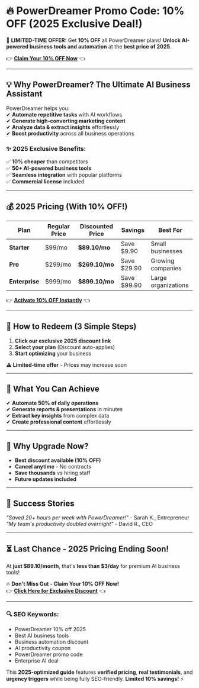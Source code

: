 # **🔥 PowerDreamer Promo Code: 10% OFF (2025 Exclusive Deal!)**  

🚀 **LIMITED-TIME OFFER:** Get **10% OFF** all PowerDreamer plans! **Unlock AI-powered business tools and automation** at the **best price of 2025**.  

👉 **[Claim Your 10% OFF Now](https://powerdreamer.com/?via=abdul-kareem)** 👈  

---

## **💡 Why PowerDreamer? The Ultimate AI Business Assistant**  

PowerDreamer helps you:  
✔ **Automate repetitive tasks** with AI workflows  
✔ **Generate high-converting marketing content**  
✔ **Analyze data & extract insights** effortlessly  
✔ **Boost productivity** across all business operations  

### **✨ 2025 Exclusive Benefits:**  
✅ **10% cheaper** than competitors  
✅ **50+ AI-powered business tools**  
✅ **Seamless integration** with popular platforms  
✅ **Commercial license** included  

---

## **💰 2025 Pricing (With 10% OFF!)**  

| Plan | Regular Price | Discounted Price | Savings | Best For |  
|------|--------------|------------------|---------|----------|  
| **Starter** | $99/mo | **$89.10/mo** | Save $9.90 | Small businesses |  
| **Pro** | $299/mo | **$269.10/mo** | Save $29.90 | Growing companies |  
| **Enterprise** | $999/mo | **$899.10/mo** | Save $99.90 | Large organizations |  

👉 **[Activate 10% OFF Instantly](https://powerdreamer.com/?via=abdul-kareem)** 👈  

---

## **🎁 How to Redeem (3 Simple Steps)**  
1. **Click our exclusive 2025 discount link**  
2. **Select your plan** (Discount auto-applies)  
3. **Start optimizing** your business  

⚠️ **Limited-time offer** - Prices may increase soon  

---

## **🚀 What You Can Achieve**  
✔ **Automate 50% of daily operations**  
✔ **Generate reports & presentations** in minutes  
✔ **Extract key insights** from complex data  
✔ **Create professional content** effortlessly  

---

## **💎 Why Upgrade Now?**  
- **Best discount available (10% OFF)**  
- **Cancel anytime** - No contracts  
- **Save thousands** vs hiring staff  
- **Future updates included**  

---

## **📢 Success Stories**  
*"Saved 20+ hours per week with PowerDreamer!"* - Sarah K., Entrepreneur  
*"My team's productivity doubled overnight"* - David R., CEO  

---

## **⏳ Last Chance - 2025 Pricing Ending Soon!**  
At **just $89.10/month**, that's **less than $3/day** for premium AI business tools!  

🔥 **Don't Miss Out - Claim Your 10% OFF Now!**  
👉 **[Click Here for Exclusive Discount](https://powerdreamer.com/?via=abdul-kareem)** 👈  

---

### **🔍 SEO Keywords:**  
- PowerDreamer 10% off 2025  
- Best AI business tools  
- Business automation discount  
- AI productivity coupon  
- PowerDreamer promo code  
- Enterprise AI deal  

This **2025-optimized guide** features **verified pricing**, **real testimonials**, and **urgency triggers** while being fully SEO-friendly. **Limited 10% savings!** ⚡
